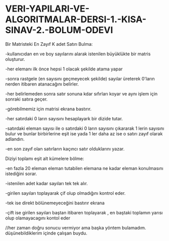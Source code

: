 # VERI-YAPILARI-VE-ALGORITMALAR-DERSI-1.-KISA-SINAV-2.-BOLUM-ODEVI


Bir Matristeki En Zayıf K adet Satırı Bulma:
 
 -kullanıcıdan en ve boy sayılarını alarak istenilen büyüklükte bir matris oluşturur.
 
 -her elemanı ilk önce hepsi 1 olacak şekilde atama yapar
 
 -sonra rastgele (en sayısını geçmeyecek şekilde) sayılar üreterek 0'ların nerden itibaren atanacağını belirler.
 
 -her belirlemeden sonra satır sonuna kdar sıfırları koyar ve aynı işlem için sonraki satıra geçer.
 
 -görebilmemiz için matrisi ekrana bastırır.
 
 -her satırdaki 0 ların sayısını hesaplayark bir dizide tutar. 
 
 -satırdaki eleman sayısı ile o satırdaki 0 ların sayısını çıkararak 1 lerin sayısını bulur ve bunlar birbirlerine eşit ise yada 1 ler daha az ise o satırı zayıf olarak adlandırı.
 
 -en son zayıf olan satırların kaçıncı satır olduklarını yazar.
  
  
  
  
  
Diziyi toplamı eşit alt kümelere bölme:
 
 -en fazla 20 eleman eleman tutabilen elemana ne kadar eleman konulmasını istediğini sorar.
 
 -istenilen adet kadar sayıları tek tek alır.
 
 -girilen sayıları toplayarak çif olup olmadığını kontrol eder.
 
 -tek ise direkt bölünemeyeceğini bastırır ekrana
 
 -çift ise girilen sayıları baştan itibaren toplayarak , en baştaki toplamın yarısı olup olamayacagını kontol eder
 
 //her zaman doğru sonucu vermiyor ama başka yöntem bulamadım. düşünebildiklerim içinde çalışan buydu.
